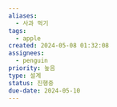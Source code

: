 ```yaml
---
aliases:
  - 사과 먹기
tags:
  - apple
created: 2024-05-08 01:32:08
assignees:
  - penguin
priority: 높음
type: 설계
status: 진행중
due-date: 2024-05-10
---
```

